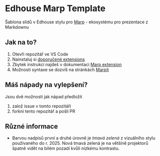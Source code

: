 # Edhouse Marp Template

Šablona slidů v Edhouse stylu pro [Marp](https://github.com/marp-team/marp/) - ekosystému pro prezentace z Markdownu

## Jak na to?

1. Otevři repozitář ve VS Code
2. Nainstaluj si [doporučené extensions](.vscode/extensions.json)
3. Zbytek instrukcí najdeš v dokumentaci [Marp extension](https://marketplace.visualstudio.com/items?itemName=marp-team.marp-vscode)
4. Možnosti syntaxe se dozvíš na stránkách [Marpit](https://marpit.marp.app/)

## Máš nápady na vylepšení?

Jsou dvě možnosti jak nápad předložit

1. založ issue v tomto repozitáři
2. forkni tento repozitář a pošli PR

## Různé informace

* Barvou nadpisů první a druhé úrovně je _tmavá zelená_ z vizuálního stylu
používaného do r. 2025. Nová tmavá zelená je na většíně projektorů špatně vidět na bílém pozadí kvůli nízkému kontrastu.
